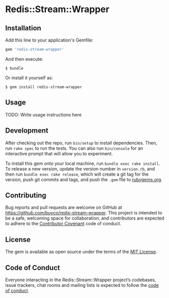# Redis::Stream::Wrapper

## Installation

Add this line to your application's Gemfile:

```ruby
gem 'redis-stream-wrapper'
```

And then execute:

    $ bundle

Or install it yourself as:

    $ gem install redis-stream-wrapper

## Usage

TODO: Write usage instructions here

## Development

After checking out the repo, run `bin/setup` to install dependencies. Then, run `rake spec` to run the tests. You can also run `bin/console` for an interactive prompt that will allow you to experiment.

To install this gem onto your local machine, run `bundle exec rake install`. To release a new version, update the version number in `version.rb`, and then run `bundle exec rake release`, which will create a git tag for the version, push git commits and tags, and push the `.gem` file to [rubygems.org](https://rubygems.org).

## Contributing

Bug reports and pull requests are welcome on GitHub at https://github.com/buyco/redis-stream-wrapper. This project is intended to be a safe, welcoming space for collaboration, and contributors are expected to adhere to the [Contributor Covenant](http://contributor-covenant.org) code of conduct.

## License

The gem is available as open source under the terms of the [MIT License](https://opensource.org/licenses/MIT).

## Code of Conduct

Everyone interacting in the Redis::Stream::Wrapper project’s codebases, issue trackers, chat rooms and mailing lists is expected to follow the [code of conduct](https://github.com/[USERNAME]/redis-stream-wrapper/blob/master/CODE_OF_CONDUCT.md).

